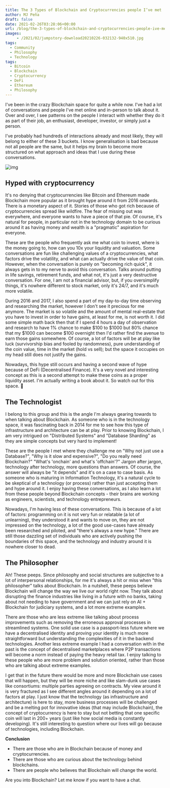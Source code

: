 ```yaml
---
title: The 3 Types of Blockchain and Cryptocurrencies people I’ve met
author: MJ Peña
draft: false
date: 2021-02-26T03:28:06+00:00
url: /blog/the-3-types-of-blockchain-and-cryptocurrencies-people-ive-met/
images: 
     - /2021/02/jumpstory-download20210226-032132-940x510.jpg
tags:
  - Community
  - Philosophy
  - Technology
tags:
  - Bitcoin
  - Blockchain
  - Cryptocurrency
  - DeFi
  - Ethereum
  - Philosophy
---
```


I've been in the crazy Blockchain space for quite a while now. I've had a lot of conversations and people I've met online and in-person to talk about it. Over and over, I see patterns on the people I interact with whether they do it as part of their job, an enthusiast, developer, investor, or simply just a person.

I've probably had hundreds of interactions already and most likely, they will belong to either of these 3 buckets. I know generalisation is bad because not all people are the same, but it helps my brain to become more structured on what approach and ideas that I use during these conversations.

![img](/2021/02/jumpstory-download20210226-032132-1024x723.jpg)

## Hyped with cryptocurrency

It's no denying that cryptocurrencies like Bitcoin and Ethereum made Blockchain more popular as it brought hype around it from 2016 onwards. There is a monetary aspect of it. Stories of those who got rich because of cryptocurrencies spread like wildfire. The fear of missing out was everywhere, and everyone wants to have a piece of that pie. Of course, it's natural for people, in particular not in the technology domain to be curious around it as having money and wealth is a "pragmatic" aspiration for everyone.

These are the people who frequently ask me what coin to invest, where is the money going to, how can you 10x your liquidity and valuation. Some conversations are fun like challenging values of a cryptocurrencies, what factors drive the volatility, and what can actually drive the value of that coin. However, when the conversation is purely on "becoming rich quick", it always gets in to my nerve to avoid this conversation. Talks around putting in life savings, retirement funds, and what not, it's just a very destructive conversation. For one, I am not a financial advisor, but, if you oversimplify things, it's nowhere different to stock market, only it's 24/7, and it's much more volatile.

During 2016 and 2017, I also spend a part of my day-to-day time observing and researching the market, however I don't see it precious for me anymore. The market is so volatile and the amount of mental real-estate that you have to invest in order to have gains, at least for me, is not worth it. I did some simple math back then that if I spend 4 hours a day of observation and research to have 1% chance to make $100 to $1000 but 80% chance that my $1000 can become $100 overnight then I'd rather find the avenue to earn those gains somewhere. Of course, a lot of factors will be at play like luck (survivorship bias and fooled by randomness), pure understanding of the coin value, time in the market (hold vs sell); but the space it occupies on my head still does not justify the gains.

Nowadays, this hype still occurs and having a second wave of hype because of DeFi (Decentralised Finance). It's a very novel and interesting concept as this is a second attempt to make these coins as a proper liquidity asset. I'm actually writing a book about it. So watch out for this space. 🙂

## The Technologist

I belong to this group and this is the angle I'm always gearing towards to when talking about Blockchain. As someone who is in the technology space, it was fascinating back in 2014 for me to see how this type of infrastructure and architecture can be at play. Prior to knowing Blockchain, I am very intrigued on "Distributed Systems" and "Database Sharding" as they are simple concepts but very hard to implement!

These are the people I met where they challenge me on "Why not just use a Database?", "Why is it slow and expensive?", "Do you really need Blockchain?" "What's 'onchain' and what's 'offchain'?" Jargon after jargon, technology after technology, more questions than answers. Of course, the answer will always be "it depends" and it's on a case to case basis. As someone who is maturing in Information Technology, it's a natural cycle to be skeptical of a technology (or process) rather than just accepting them and hype around it. I enjoy having these conversations, as I also learn a lot from these people beyond Blockchain concepts - their brains are working as engineers, scientists, and technology entrepreneurs.

Nowadays, I'm having less of these conversations. This is because of a lot of factors: programming on it is not very fun or relatable (a lot of unlearning), they understood it and wants to move on, they are not impressed on the technology, a lot of the good use-cases have already been researched and piloted, and "there's always a new hype." There are still those dazzling set of individuals who are actively pushing the boundaries of this space, and the technology and industry around it is nowhere closer to dead.

## The Philosopher

Ah! These peeps. Since philosophy and social structures are subjective to a lot of interpersonal relationships, for me it's always a hit or miss when "this philosopher" talks about Blockchain. In a nutshell, these peeps believe Blockchain will change the way we live our world right now. They talk about disrupting the finance industries like living in a future with no banks, taking about not needing to have government and we can just rely on AI + Blockchain for judiciary systems, and a lot more extreme examples.

There are those who are less extreme like talking about process improvements such as removing the erroneous approval processes in streamlined systems. One solid use case is a passport-less future where we have a decentralised identity and proving your identity is much more straightforward but understanding the complexities of it in the backend technologies. Another less extreme example I had a conversation with in the past is the concept of decentralised marketplaces where P2P transactions will become a norm instead of paying the heavy retail tax. I enjoy talking to these people who are more problem and solution oriented, rather than those who are talking about extreme examples.

I get that in the future there would be more and more Blockchain use cases that will happen, but they will be more niche and like slam-dunk use cases like consortiums: multiple parties agreeing on contracts. My view around it is very fractured as I see different angles around it depending on a lot of factors at play. I just know that the technology (as infrastructure and architecture) is here to stay, more business processes will be challenged and be a melting pot for innovative ideas (that may include Blockchain), the concept of cryptocurrency is here to stay but not betting that one specific coin will last in 200+ years (just like how social media is constantly developing). It's still interesting to question where our lives will go because of technologies, including Blockchain.

**Conclusion**

- There are those who are in Blockchain because of money and cryptocurrencies.
- There are those who are curious about the technology behind blockchains.
- There are people who believes that Blockchain will change the world.

Are you into Blockchain? Let me know if you want to have a chat.
